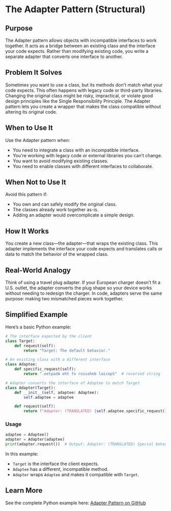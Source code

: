 # The Adapter Pattern (Structural)

## Purpose

The Adapter pattern allows objects with incompatible interfaces to work together. It acts as a bridge between an existing class and the interface your code expects. Rather than modifying existing code, you write a separate adapter that converts one interface to another.

## Problem It Solves

Sometimes you want to use a class, but its methods don't match what your code expects. This often happens with legacy code or third-party libraries. Changing the original class might be risky, impractical, or violate good design principles like the Single Responsibility Principle. The Adapter pattern lets you create a wrapper that makes the class compatible without altering its original code.

## When to Use It

Use the Adapter pattern when:

* You need to integrate a class with an incompatible interface.
* You're working with legacy code or external libraries you can’t change.
* You want to avoid modifying existing classes.
* You need to enable classes with different interfaces to collaborate.

## When Not to Use It

Avoid this pattern if:

* You own and can safely modify the original class.
* The classes already work together as-is.
* Adding an adapter would overcomplicate a simple design.

## How It Works

You create a new class—the adapter—that wraps the existing class. This adapter implements the interface your code expects and translates calls or data to match the behavior of the wrapped class.

## Real-World Analogy

Think of using a travel plug adapter. If your European charger doesn’t fit a U.S. outlet, the adapter converts the plug shape so your device works without needing to redesign the charger. In code, adapters serve the same purpose: making two mismatched pieces work together.

## Simplified Example

Here’s a basic Python example:

```python
# The interface expected by the client
class Target:
    def request(self):
        return "Target: The default behavior."

# An existing class with a different interface
class Adaptee:
    def specific_request(self):
        return ".eetpadA eht fo roivaheb laicepS"  # reversed string

# Adapter converts the interface of Adaptee to match Target
class Adapter(Target):
    def __init__(self, adaptee: Adaptee):
        self.adaptee = adaptee

    def request(self):
        return f"Adapter: (TRANSLATED) {self.adaptee.specific_request()[::-1]}"
```

### Usage

```python
adaptee = Adaptee()
adapter = Adapter(adaptee)
print(adapter.request())  # Output: Adapter: (TRANSLATED) Special behavior of the Adaptee.
```

In this example:

* `Target` is the interface the client expects.
* `Adaptee` has a different, incompatible method.
* `Adapter` wraps `Adaptee` and makes it compatible with `Target`.

## Learn More

See the complete Python example here:
[Adapter Pattern on GitHub](https://github.com/taggedzi/python-design-pattern-rag/blob/main/patterns/structural/adapter.py)
